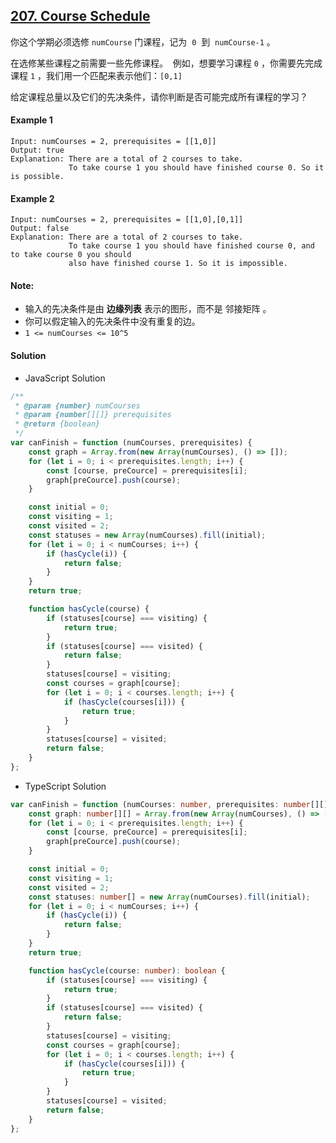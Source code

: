 ## [207. Course Schedule](https://leetcode.com/problems/course-schedule/)

你这个学期必须选修 `numCourse` 门课程，记为  `0`  到  `numCourse-1` 。

在选修某些课程之前需要一些先修课程。  例如，想要学习课程 `0` ，你需要先完成课程 `1` ，我们用一个匹配来表示他们：`[0,1]`

给定课程总量以及它们的先决条件，请你判断是否可能完成所有课程的学习？

#### Example 1

```text
Input: numCourses = 2, prerequisites = [[1,0]]
Output: true
Explanation: There are a total of 2 courses to take.
             To take course 1 you should have finished course 0. So it is possible.
```

#### Example 2

```text
Input: numCourses = 2, prerequisites = [[1,0],[0,1]]
Output: false
Explanation: There are a total of 2 courses to take.
             To take course 1 you should have finished course 0, and to take course 0 you should
             also have finished course 1. So it is impossible.
```

#### Note:

-   输入的先决条件是由 **边缘列表** 表示的图形，而不是 邻接矩阵 。
-   你可以假定输入的先决条件中没有重复的边。
-   `1 <= numCourses <= 10^5`

#### Solution

-   JavaScript Solution

```javascript
/**
 * @param {number} numCourses
 * @param {number[][]} prerequisites
 * @return {boolean}
 */
var canFinish = function (numCourses, prerequisites) {
    const graph = Array.from(new Array(numCourses), () => []);
    for (let i = 0; i < prerequisites.length; i++) {
        const [course, preCource] = prerequisites[i];
        graph[preCource].push(course);
    }

    const initial = 0;
    const visiting = 1;
    const visited = 2;
    const statuses = new Array(numCourses).fill(initial);
    for (let i = 0; i < numCourses; i++) {
        if (hasCycle(i)) {
            return false;
        }
    }
    return true;

    function hasCycle(course) {
        if (statuses[course] === visiting) {
            return true;
        }
        if (statuses[course] === visited) {
            return false;
        }
        statuses[course] = visiting;
        const courses = graph[course];
        for (let i = 0; i < courses.length; i++) {
            if (hasCycle(courses[i])) {
                return true;
            }
        }
        statuses[course] = visited;
        return false;
    }
};
```

-   TypeScript Solution

```typescript
var canFinish = function (numCourses: number, prerequisites: number[][]): boolean {
    const graph: number[][] = Array.from(new Array(numCourses), () => []);
    for (let i = 0; i < prerequisites.length; i++) {
        const [course, preCource] = prerequisites[i];
        graph[preCource].push(course);
    }

    const initial = 0;
    const visiting = 1;
    const visited = 2;
    const statuses: number[] = new Array(numCourses).fill(initial);
    for (let i = 0; i < numCourses; i++) {
        if (hasCycle(i)) {
            return false;
        }
    }
    return true;

    function hasCycle(course: number): boolean {
        if (statuses[course] === visiting) {
            return true;
        }
        if (statuses[course] === visited) {
            return false;
        }
        statuses[course] = visiting;
        const courses = graph[course];
        for (let i = 0; i < courses.length; i++) {
            if (hasCycle(courses[i])) {
                return true;
            }
        }
        statuses[course] = visited;
        return false;
    }
};
```

